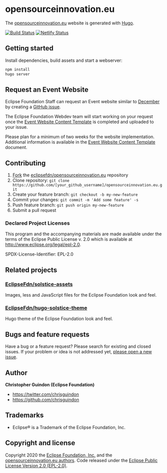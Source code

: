 # opensourceinnovation.eu

The [opensourceinnovation.eu](https://opensourceinnovation.eu) website is generated with [Hugo](https://gohugo.io/documentation/).


[![Build Status](https://travis-ci.org/EclipseFdn/opensourceinnovation.eu.svg?branch=master)](https://travis-ci.org/eclipsefdn/opensourceinnovation.eu) [![Netlify Status](https://api.netlify.com/api/v1/badges/8d42015f-09c7-46b1-9f9c-419404d01f6d/deploy-status)](https://app.netlify.com/sites/eclipsefdn/deploys)

## Getting started

Install dependencies, build assets and start a webserver:

```bash
npm install 
hugo server
```

## Request an Event Website

Eclipse Foundation Staff can request an Event website similar to [December](https://opensourceinnovation.eu/2020/december/) by creating a [GitHub issue](https://github.com/EclipseFdn/opensourceinnovation.eu/issues/new?template=event.md). 

The Eclipse Foundation Webdev team will start working on your request once the [Event Website Content Template](https://docs.google.com/document/d/1oVLBK8tzyuYC9OUisy1x-cc50PfGx0alnUHw9RYlZag) is completed and uploaded to your issue.

Please plan for a minimum of two weeks for the website implementation. Additional information is available in the [Event Website Content Template](https://docs.google.com/document/d/1oVLBK8tzyuYC9OUisy1x-cc50PfGx0alnUHw9RYlZag) document.

## Contributing

1. [Fork](https://help.github.com/articles/fork-a-repo/) the [eclipsefdn/opensourceinnovation.eu](https://github.com/eclipsefdn/opensourceinnovation.eu) repository
2. Clone repository: `git clone https://github.com/[your_github_username]/opensourceinnovation.eu.git`
3. Create your feature branch: `git checkout -b my-new-feature`
4. Commit your changes: `git commit -m 'Add some feature' -s`
5. Push feature branch: `git push origin my-new-feature`
6. Submit a pull request

### Declared Project Licenses

This program and the accompanying materials are made available under the terms
of the Eclipse Public License v. 2.0 which is available at
http://www.eclipse.org/legal/epl-2.0.

SPDX-License-Identifier: EPL-2.0

## Related projects

### [EclipseFdn/solstice-assets](https://github.com/EclipseFdn/solstice-assets)

Images, less and JavaScript files for the Eclipse Foundation look and feel.

### [EclipseFdn/hugo-solstice-theme](https://github.com/EclipseFdn/hugo-solstice-theme)

Hugo theme of the Eclipse Foundation look and feel. 

## Bugs and feature requests

Have a bug or a feature request? Please search for existing and closed issues. If your problem or idea is not addressed yet, [please open a new issue](https://github.com/eclipsefdn/opensourceinnovation.eu/issues/new).

## Author

**Christopher Guindon (Eclipse Foundation)**

- <https://twitter.com/chrisguindon>
- <https://github.com/chrisguindon>

## Trademarks

* Eclipse® is a Trademark of the Eclipse Foundation, Inc.

## Copyright and license

Copyright 2020 the [Eclipse Foundation, Inc.](https://www.eclipse.org) and the [opensourceinnovation.eu authors](https://github.com/eclipsefdn/opensourceinnovation.eu/graphs/contributors). Code released under the [Eclipse Public License Version 2.0 (EPL-2.0)](https://github.com/eclipsefdn/opensourceinnovation.eu/blob/src/LICENSE).